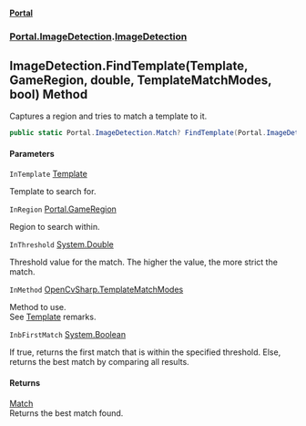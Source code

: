 #### [Portal](index.md 'index')
### [Portal.ImageDetection](Portal.ImageDetection.md 'Portal.ImageDetection').[ImageDetection](Portal.ImageDetection.ImageDetection.md 'Portal.ImageDetection.ImageDetection')

## ImageDetection.FindTemplate(Template, GameRegion, double, TemplateMatchModes, bool) Method

Captures a region and tries to match a template to it.

```csharp
public static Portal.ImageDetection.Match? FindTemplate(Portal.ImageDetection.Template? InTemplate, Portal.GameRegion InRegion, double InThreshold, OpenCvSharp.TemplateMatchModes InMethod, bool InbFirstMatch);
```
#### Parameters

<a name='Portal.ImageDetection.ImageDetection.FindTemplate(Portal.ImageDetection.Template,Portal.GameRegion,double,OpenCvSharp.TemplateMatchModes,bool).InTemplate'></a>

`InTemplate` [Template](Portal.ImageDetection.Template.md 'Portal.ImageDetection.Template')

Template to search for.

<a name='Portal.ImageDetection.ImageDetection.FindTemplate(Portal.ImageDetection.Template,Portal.GameRegion,double,OpenCvSharp.TemplateMatchModes,bool).InRegion'></a>

`InRegion` [Portal.GameRegion](https://docs.microsoft.com/en-us/dotnet/api/Portal.GameRegion 'Portal.GameRegion')

Region to search within.

<a name='Portal.ImageDetection.ImageDetection.FindTemplate(Portal.ImageDetection.Template,Portal.GameRegion,double,OpenCvSharp.TemplateMatchModes,bool).InThreshold'></a>

`InThreshold` [System.Double](https://docs.microsoft.com/en-us/dotnet/api/System.Double 'System.Double')

Threshold value for the match. The higher the value, the more strict the  
            match.

<a name='Portal.ImageDetection.ImageDetection.FindTemplate(Portal.ImageDetection.Template,Portal.GameRegion,double,OpenCvSharp.TemplateMatchModes,bool).InMethod'></a>

`InMethod` [OpenCvSharp.TemplateMatchModes](https://docs.microsoft.com/en-us/dotnet/api/OpenCvSharp.TemplateMatchModes 'OpenCvSharp.TemplateMatchModes')

Method to use. <br/> See [Template](Portal.ImageDetection.Template.md 'Portal.ImageDetection.Template') remarks.

<a name='Portal.ImageDetection.ImageDetection.FindTemplate(Portal.ImageDetection.Template,Portal.GameRegion,double,OpenCvSharp.TemplateMatchModes,bool).InbFirstMatch'></a>

`InbFirstMatch` [System.Boolean](https://docs.microsoft.com/en-us/dotnet/api/System.Boolean 'System.Boolean')

If true, returns the first match that is within the specified threshold. Else, returns the best match by comparing all results.

#### Returns
[Match](Portal.ImageDetection.Match.md 'Portal.ImageDetection.Match')  
Returns the best match found.